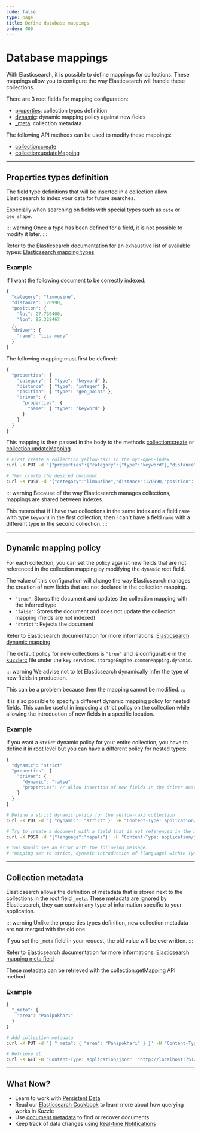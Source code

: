 ```yaml
---
code: false
type: page
title: Define database mappings
order: 400
---
```


# Database mappings

With Elasticsearch, it is possible to define mappings for collections. These mappings allow you to configure the way Elasticsearch will handle these collections.

There are 3 root fields for mapping configuration:
 - [properties](/core/2/guides/essentials/database-mappings#properties-types-definition): collection types definition
 - [dynamic](/core/2/guides/essentials/database-mappings#dynamic-mapping-policy): dynamic mapping policy against new fields
 - [_meta](/core/2/guides/essentials/database-mappings#collection-metadata): collection metadata

The following API methods can be used to modify these mappings:
 - [collection:create](/core/2/api/controllers/collection/create)
 - [collection:updateMapping](/core/2/api/controllers/collection/update-mapping)

---

## Properties types definition

The field type definitions that will be inserted in a collection allow Elasticsearch to index your data for future searches.

Especially when searching on fields with special types such as `date` or `geo_shape`.

::: warning
Once a type has been defined for a field, it is not possible to modify it later.
:::

Refer to the Elasticsearch documentation for an exhaustive list of available types: [Elasticsearch mapping types](https://www.elastic.co/guide/en/elasticsearch/reference/7.4/mapping-types.html)

### Example

If I want the following document to be correctly indexed:
```js
{
  "category": "limousine",
  "distance": 120990,
  "position": {
    "lat": 27.730400,
    "lon": 85.328467
  },
  "driver": {
    "name": "liia mery"
  }
}
```

The following mapping must first be defined:
```js
{
  "properties": {
    "category": { "type": "keyword" },
    "distance": { "type": "integer" },
    "position": { "type": "geo_point" },
    "driver": {
      "properties": {
        "name": { "type": "keyword" }
      }
    }
  }
}
```

This mapping is then passed in the body to the methods [collection:create](/core/2/api/controllers/collection/create) or [collection:updateMapping](/core/2/api/controllers/collection/update-mapping).

```bash
# First create a collection yellow-taxi in the nyc-open-index
curl -X PUT -d '{"properties":{"category":{"type":"keyword"},"distance":{"type":"integer"},"position":{"type":"geo_point"},"driver":{"properties":{"name":{"type":"keyword"}}}}}' -H "Content-Type: application/json" "http://localhost:7512/nyc-open-data/yellow-taxi?pretty"

# Then create the desired document
curl -X POST -d '{"category":"limousine","distance":120990,"position":{"lat":27.7304,"lon":85.328467},"driver":{"name":"liia meh ry"}}' -H "Content-Type: application/json" "http://localhost:7512/nyc-open-data/yellow-taxi/_create?pretty"
```

::: warning
Because of the way Elasticsearch manages collections, mappings are shared between indexes.

This means that if I have two collections in the same index and a field ```name``` with type ```keyword``` in the first collection, then I can't have a field ```name``` with a different type in the second collection.
:::

---

## Dynamic mapping policy

For each collection, you can set the policy against new fields that are not referenced in the collection mapping by modifying the `dynamic` root field.

The value of this configuration will change the way Elasticsearch manages the creation of new fields that are not declared in the collection mapping.
  - `"true"`: Stores the document and updates the collection mapping with the inferred type
  - `"false"`: Stores the document and does not update the collection mapping (fields are not indexed)
  - `"strict"`: Rejects the document

Refer to Elasticsearch documentation for more informations: [Elasticsearch dynamic mapping](https://www.elastic.co/guide/en/elasticsearch/guide/current/dynamic-mapping.html)

The default policy for new collections is `"true"` and is configurable in the [kuzzlerc](/core/2/guides/essentials/configuration) file under the key `services.storageEngine.commonMapping.dynamic`.

::: warning
We advise not to let Elasticsearch dynamically infer the type of new fields in production.

This can be a problem because then the mapping cannot be modified.
:::

It is also possible to specify a different dynamic mapping policy for nested fields. This can be useful in imposing a strict policy on the collection while allowing the introduction of new fields in a specific location.

### Example

If you want a `strict` dynamic policy for your entire collection, you have to define it in root level but you can have a different policy for nested types:

```js
{
  "dynamic": "strict"
  "properties": {
    "driver": {
      "dynamic": "false"
      "properties": // allow insertion of new fields in the driver nested field
    }
  }
}
```

```bash
# Define a strict dynamic policy for the yellow-taxi collection
curl -X PUT -d '{ "dynamic": "strict" }' -H "Content-Type: application/json"  "http://localhost:7512/nyc-open-data/yellow-taxi?pretty"

# Try to create a document with a field that is not referenced in the mapping
curl -X POST -d '{"language":"nepali"}' -H "Content-Type: application/json" "http://localhost:7512/nyc-open-data/yellow-taxi/_create?pretty"

# You should see an error with the following message:
# "mapping set to strict, dynamic introduction of [language] within [yellow-taxi] is not allowed"
```

---

## Collection metadata

Elasticsearch allows the definition of metadata that is stored next to the collections in the root field `_meta`.
These metadata are ignored by Elasticsearch, they can contain any type of information specific to your application.

::: warning
Unlike the properties types definition, new collection metadata are not merged with the old one.

If you set the ```_meta``` field in your request, the old value will be overwritten.
:::

Refer to Elasticsearch documentation for more informations: [Elasticsearch mapping meta field](https://www.elastic.co/guide/en/elasticsearch/reference/7.4/mapping-meta-field.html)

These metadata can be retrieved with the [collection:getMapping](/core/2/api/controllers/collection/get-mapping) API method.

### Example

```js
{
  "_meta": {
    "area": "Panipokhari"
  }
}
```

```bash
# Add collection metadata
curl -X PUT -d '{ "_meta": { "area": "Panipokhari" } }' -H "Content-Type: application/json"  "http://localhost:7512/nyc-open-data/yellow-taxi/_mapping?pretty"

# Retrieve it
curl -X GET -H "Content-Type: application/json"  "http://localhost:7512/nyc-open-data/yellow-taxi/_mapping?pretty"
```

---

## What Now?

* Learn to work with [Persistent Data](/core/2/guides/essentials/store-access-data)
* Read our [Elasticsearch Cookbook](/core/2/guides/cookbooks/elasticsearch) to learn more about how querying works in Kuzzle
* Use [document metadata](/core/2/guides/essentials/document-metadata) to find or recover documents
* Keep track of data changes using [Real-time Notifications](/core/2/guides/essentials/real-time)
